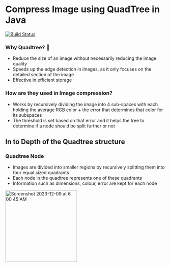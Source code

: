 # Compress Image using QuadTree in Java

[![Build Status](https://travis-ci.org/joemccann/dillinger.svg?branch=master)](https://travis-ci.org/joemccann/dillinger)

### Why Quadtree? 🌳 
- Reduce the size of an image without necessarily reducing the image quality
- Speeds up the edge detection in images, as it only focuses on the detailed section of the image
- Effective in efficient storage

### How are they used in Image compression? 
- Works by recursively dividing the image into 4 sub-spaces with each holding the average RGB color + the error that determines that color for its subspaces
- The threshold is set based on that error and it helps the tree to determine if a node should be split further or not

## In to Depth of the Quadtree structure
### Quadtree Node 
- Images are divided into smaller regions by recursively splitting them into four equal sized quadrants
- Each node in the quadtree represents one of these quadrants
- Information such as dimensions, colour, error are kept for each node

<img width="225" alt="Screenshot 2023-12-09 at 6 00 45 AM" src="https://github.com/dracolim/CompressImage-Java/assets/85498185/a69fbfb0-59af-4224-86ef-e3f727bfc2ea">
